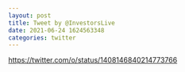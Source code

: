 ```yaml
--- 
layout: post 
title: Tweet by @InvestorsLive 
date: 2021-06-24 1624563348 
categories: twitter 
--- 
```

https://twitter.com/o/status/1408146840214773766